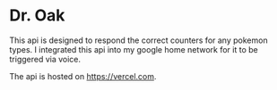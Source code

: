 # Dr. Oak

This api is designed to respond the correct counters for any pokemon types.
I integrated this api into my google home network for it to be triggered via voice.

The api is hosted on https://vercel.com.

